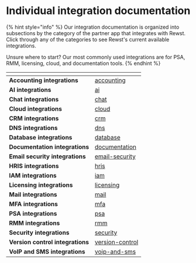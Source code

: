 # Individual integration documentation

{% hint style="info" %}
Our integration documentation is organized into subsections by the category of the partner app that integrates with Rewst. Click through any of the categories to see Rewst's current available integrations.

Unsure where to start? Our most commonly used integrations are for PSA, RMM, licensing, cloud, and documentation tools.
{% endhint %}

<table data-view="cards"><thead><tr><th></th><th data-hidden data-card-target data-type="content-ref"></th></tr></thead><tbody><tr><td><strong>Accounting integrations</strong></td><td><a href="accounting/">accounting</a></td></tr><tr><td><strong>AI integrations</strong></td><td><a href="ai/">ai</a></td></tr><tr><td><strong>Chat integrations</strong></td><td><a href="chat/">chat</a></td></tr><tr><td><strong>Cloud integrations</strong></td><td><a href="../cloud/">cloud</a></td></tr><tr><td><strong>CRM integrations</strong></td><td><a href="crm/">crm</a></td></tr><tr><td><strong>DNS integrations</strong></td><td><a href="dns/">dns</a></td></tr><tr><td><strong>Database integrations</strong></td><td><a href="database/">database</a></td></tr><tr><td><strong>Documentation integrations</strong></td><td><a href="documentation/">documentation</a></td></tr><tr><td><strong>Email security integrations</strong></td><td><a href="email-security/">email-security</a></td></tr><tr><td><strong>HRIS integrations</strong></td><td><a href="hris/">hris</a></td></tr><tr><td><strong>IAM integrations</strong></td><td><a href="iam/">iam</a></td></tr><tr><td><strong>Licensing integrations</strong></td><td><a href="licensing/">licensing</a></td></tr><tr><td><strong>Mail integrations</strong></td><td><a href="mail/">mail</a></td></tr><tr><td><strong>MFA integrations</strong></td><td><a href="mfa/">mfa</a></td></tr><tr><td><strong>PSA integrations</strong></td><td><a href="psa/">psa</a></td></tr><tr><td><strong>RMM integrations</strong></td><td><a href="rmm/">rmm</a></td></tr><tr><td><strong>Security integrations</strong></td><td><a href="security/">security</a></td></tr><tr><td><strong>Version control integrations</strong></td><td><a href="version-control/">version-control</a></td></tr><tr><td><strong>VoIP and SMS integrations</strong></td><td><a href="voip-and-sms/">voip-and-sms</a></td></tr></tbody></table>

